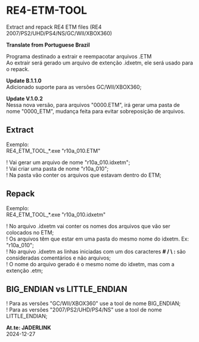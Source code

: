 # RE4-ETM-TOOL
Extract and repack RE4 ETM files (RE4 2007/PS2/UHD/PS4/NS/GC/WII/XBOX360)

**Translate from Portuguese Brazil**

Programa destinado a extrair e reempacotar arquivos .ETM
<br> Ao extrair será gerado um arquivo de extenção .idxetm, ele será usado para o repack.

**Update B.1.1.0**
<br>Adicionado suporte para as versões GC/WII/XBOX360;

**Update V.1.0.2**
<br>Nessa nova versão, para arquivos "0000.ETM", irá gerar uma pasta de nome "0000_ETM", mudança feita para evitar sobreposição de arquivos.

## Extract

Exemplo:
<br>RE4_ETM_TOOL_*.exe "r10a_010.ETM"

! Vai gerar um arquivo de nome "r10a_010.idxetm";
<br>! Vai criar uma pasta de nome "r10a_010";
<br>! Na pasta vão conter os arquivos que estavam dentro do ETM;

## Repack

Exemplo:
<br>RE4_ETM_TOOL_*.exe "r10a_010.idxetm"

! No arquivo .idxetm vai conter os nomes dos arquivos que vão ser colocados no ETM;
<br>! Os arquivos têm que estar em uma pasta do mesmo nome do idxetm. Ex: "r10a_010";
<br>! No arquivo .idxetm as linhas iniciadas com um dos caracteres **# / \\ :** são consideradas comentários e não arquivos;
<br>! O nome do arquivo gerado é o mesmo nome do idxetm, mas com a extenção .etm;

## BIG_ENDIAN vs LITTLE_ENDIAN

! Para as versões "GC/WII/XBOX360" use a tool de nome BIG_ENDIAN;
<br>! Para as versões "2007/PS2/UHD/PS4/NS" use a tool de nome LITTLE_ENDIAN;

**At.te: JADERLINK**
<br>2024-12-27